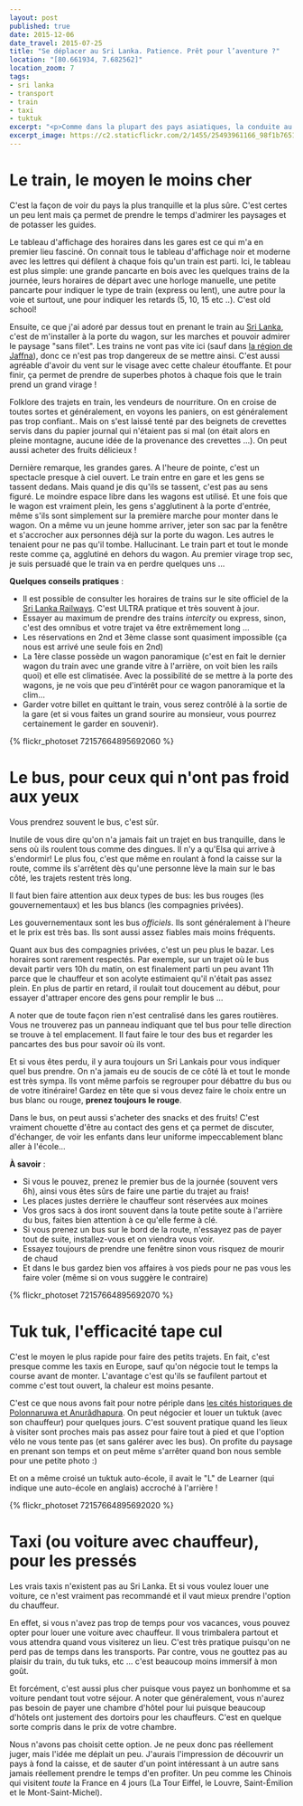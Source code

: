 ```yaml
---
layout: post
published: true
date: 2015-12-06
date_travel: 2015-07-25
title: "Se déplacer au Sri Lanka. Patience. Prêt pour l’aventure ?"
location: "[80.661934, 7.682562]"
location_zoom: 7
tags:
- sri lanka
- transport
- train
- taxi
- tuktuk
excerpt: "<p>Comme dans la plupart des pays asiatiques, la conduite au Sri Lanka oscille entre le pur divertissement et la peur. Les taxis roulent comme des fous, les bus vont à fond la caisse dans les petites routes de montagnes, les trains sont bondés, etc ...</p><p>J'ai voulu faire cet article sur les différentes façons de se déplacer au Sri Lanka, d'une part pour vous les présenter mais aussi parce que c'est souvent hors du commun (en tout cas pour moi).</p>"
excerpt_image: https://c2.staticflickr.com/2/1455/25493961166_98f1b76518_c.jpg
---
```

# Le train, le moyen le moins cher

C'est la façon de voir du pays la plus tranquille et la plus sûre. C'est certes un peu lent mais ça permet de prendre le temps d'admirer les paysages et de potasser les guides.

Le tableau d'affichage des horaires dans les gares est ce qui m'a en premier lieu fasciné. On connait tous le tableau d'affichage noir et moderne avec les lettres qui défilent à chaque fois qu'un train est parti. Ici, le tableau est plus simple: une grande pancarte en bois avec les quelques trains de la journée, leurs horaires de départ avec une horloge manuelle, une petite pancarte pour indiquer le type de train (express ou lent), une autre pour la voie et surtout, une pour indiquer les retards (5, 10, 15 etc ..). C'est old school!

Ensuite, ce que j'ai adoré par dessus tout en prenant le train au [Sri Lanka](/tag/srilanka), c'est de m'installer à la porte du wagon, sur les marches et pouvoir admirer le paysage "sans filet". Les trains ne vont pas vite ici (sauf dans [la région de Jaffna](/ile-jaffna-nord-sri-lanka-tamoul/)), donc ce n'est pas trop dangereux de se mettre ainsi. C'est aussi agréable d'avoir du vent sur le visage avec cette chaleur étouffante. Et pour finir, ça permet de prendre de superbes photos à chaque fois que le train prend un grand virage !

Folklore des trajets en train, les vendeurs de nourriture. On en croise de toutes sortes et généralement, en voyons les paniers, on est généralement pas trop confiant.. Mais on s'est laissé tenté par des beignets de crevettes servis dans du papier journal qui n'étaient pas si mal (on était alors en pleine montagne, aucune idée de la provenance des crevettes ...). On peut aussi acheter des fruits délicieux !

Dernière remarque, les grandes gares. A l'heure de pointe, c'est un spectacle presque à ciel ouvert. Le train entre en gare et les gens se tassent dedans. Mais quand je dis qu'ils se tassent, c'est pas au sens figuré. Le moindre espace libre dans les wagons est utilisé. Et une fois que le wagon est vraiment plein, les gens s'agglutinent à la porte d'entrée, même s'ils sont simplement sur la première marche pour monter dans le wagon. On a même vu un jeune homme arriver, jeter son sac par la fenêtre et s'accrocher aux personnes déjà sur la porte du wagon. Les autres le tenaient pour ne pas qu'il tombe. Hallucinant. Le train part et tout le monde reste comme ça, agglutiné en dehors du wagon. Au premier virage trop sec, je suis persuadé que le train va en perdre quelques uns ...

**Quelques conseils pratiques** :

- Il est possible de consulter les horaires de trains sur le site officiel de la [Sri Lanka Railways](http://eservices.railway.gov.lk/schedule/homeAction.action?lang=en). C'est ULTRA pratique et très souvent à jour.
- Essayer au maximum de prendre des trains _intercity_ ou express, sinon, c'est des omnibus et votre trajet va être extrêmement long ...
- Les réservations en 2nd et 3ème classe sont quasiment impossible (ça nous est arrivé une seule fois en 2nd)
- La 1ère classe possède un wagon panoramique (c'est en fait le dernier wagon du train avec une grande vitre à l'arrière, on voit bien les rails quoi) et elle est climatisée. Avec la possibilité de se mettre à la porte des wagons, je ne vois que peu d'intérêt pour ce wagon panoramique et la clim...
- Garder votre billet en quittant le train, vous serez contrôlé à la sortie de la gare (et si vous faites un grand sourire au monsieur, vous pourrez certainement le garder en souvenir).

{% flickr_photoset 72157664895692060 %}

# Le bus, pour ceux qui n'ont pas froid aux yeux

Vous prendrez souvent le bus, c'est sûr.

Inutile de vous dire qu'on n'a jamais fait un trajet en bus tranquille, dans le sens où ils roulent tous comme des dingues. Il n'y a qu'Elsa qui arrive à s'endormir!
Le plus fou, c'est que même en roulant à fond la caisse sur la route, comme ils s'arrêtent dès qu'une personne lève la main sur le bas côté, les trajets restent très long.

Il faut bien faire attention aux deux types de bus: les bus rouges (les gouvernementaux) et les bus blancs (les compagnies privées).

Les gouvernementaux sont les bus _officiels_. Ils sont généralement à l'heure et le prix est très bas. Ils sont aussi assez fiables mais moins fréquents.

Quant aux bus des compagnies privées, c'est un peu plus le bazar. Les horaires sont rarement respectés. Par exemple, sur un trajet où le bus devait partir vers 10h du matin, on est finalement parti un peu avant 11h parce que le chauffeur et son acolyte estimaient qu'il n'était pas assez plein. En plus de partir en retard, il roulait tout doucement au début, pour essayer d'attraper encore des gens pour remplir le bus ...

A noter que de toute façon rien n'est centralisé dans les gares routières. Vous ne trouverez pas un panneau indiquant que tel bus pour telle direction se trouve à tel emplacement. Il faut faire le tour des bus et regarder les pancartes des bus pour savoir où ils vont.

Et si vous êtes perdu, il y aura toujours un Sri Lankais pour vous indiquer quel bus prendre. On n'a jamais eu de soucis de ce côté là et tout le monde est très sympa. Ils vont même parfois se regrouper pour débattre du bus ou de votre itinéraire! Gardez en tête que si vous devez faire le choix entre un bus blanc ou rouge, **prenez toujours le rouge**.

Dans le bus, on peut aussi s'acheter des snacks et des fruits! C'est vraiment chouette d'être au contact des gens et ça permet de discuter, d'échanger, de voir les enfants dans leur uniforme impeccablement blanc aller à l'école...

**À savoir** :

- Si vous le pouvez, prenez le premier bus de la journée (souvent vers 6h), ainsi vous êtes sûrs de faire une partie du trajet au frais!
- Les places justes derrière le chauffeur sont réservées aux moines
- Vos gros sacs à dos iront souvent dans la toute petite soute à l'arrière du bus, faites bien attention à ce qu'elle ferme à clé.
- Si vous prenez un bus sur le bord de la route, n'essayez pas de payer tout de suite, installez-vous et on viendra vous voir.
- Essayez toujours de prendre une fenêtre sinon vous risquez de mourir de chaud
- Et dans le bus gardez bien vos affaires à vos pieds pour ne pas vous les faire voler (même si on vous suggère le contraire)

{% flickr_photoset 72157664895692070 %}

# Tuk tuk, l'efficacité tape cul

C'est le moyen le plus rapide pour faire des petits trajets. En fait, c'est presque comme les taxis en Europe, sauf qu'on négocie tout le temps la course avant de monter. L'avantage c'est qu'ils se faufilent partout et comme c'est tout ouvert, la chaleur est moins pesante.

C'est ce que nous avons fait pour notre périple dans [les cités historiques de Polonnaruwa et Anurâdhapura](/polonnaruwa-anuradhapura-mihintale/). On peut négocier et louer un tuktuk (avec son chauffeur) pour quelques jours. C'est souvent pratique quand les lieux à visiter sont proches mais pas assez pour faire tout à pied et que l'option vélo ne vous tente pas (et sans galérer avec les bus). On profite du paysage en prenant son temps et on peut même s'arrêter quand bon nous semble pour une petite photo :)

Et on a même croisé un tuktuk auto-école, il avait le "L" de Learner (qui indique une auto-école en anglais) accroché à l'arrière !

{% flickr_photoset 72157664895692020 %}

# Taxi (ou voiture avec chauffeur), pour les pressés

Les vrais taxis n'existent pas au Sri Lanka. Et si vous voulez louer une voiture, ce n'est vraiment pas recommandé et il vaut mieux prendre l'option du chauffeur.

En effet, si vous n'avez pas trop de temps pour vos vacances, vous pouvez opter pour louer une voiture avec chauffeur. Il vous trimbalera partout et vous attendra quand vous visiterez un lieu. C'est très pratique puisqu'on ne perd pas de temps dans les transports. Par contre, vous ne gouttez pas au plaisir du train, du tuk tuks, etc ... c'est beaucoup moins immersif à mon goût.

Et forcément, c'est aussi plus cher puisque vous payez un bonhomme et sa voiture pendant tout votre séjour. A noter que généralement, vous n'aurez pas besoin de payer une chambre d'hôtel pour lui puisque beaucoup d'hôtels ont justement des dortoirs pour les chauffeurs. C'est en quelque sorte compris dans le prix de votre chambre.

Nous n'avons pas choisit cette option. Je ne peux donc pas réellement juger, mais l'idée me déplait un peu. J'aurais l'impression de découvrir un pays à fond la caisse, et de sauter d'un point intéressant à un autre sans jamais réellement prendre le temps d'en profiter. Un peu comme les Chinois qui visitent _toute_ la France en 4 jours (La Tour Eiffel, le Louvre, Saint-Émilion et le Mont-Saint-Michel).
